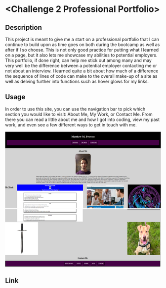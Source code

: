 # <Challenge 2 Professional Portfolio>

## Description

This project is meant to give me a start on a professional portfolio that I can continue to build upon as time goes on both during the bootcamp as well as after if I so choose. This is not only good practice for putting what I learned on a page, but it also lets me showcase my abilities to potential employers. This portfolio, if done right, can help me stick out among many and may very well be the difference between a potential employer contacting me or not about an interview. I learned quite a bit about how much of a difference the sequence of lines of code can make to the overall make-up of a site as well as delving further into functions such as hover glows for my links.


## Usage

In order to use this site, you can use the navigation bar to pick which section you would like to visit: About Me, My Work, or Contact Me.
From there you can read a little about me and how I got into coding, view my past work, and even see a few different ways to get in touch with me.

![screenshot1](assets/images/screensnip1.PNG)
![screenshot2](assets/images/screensnip2.PNG)

## Link
